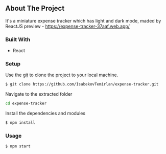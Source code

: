 ## About The Project
It's a miniature expense tracker which has light and dark mode, maded by ReactJS
preview - https://expense-tracker-37aaf.web.app/

### Built With
- React

### Setup
Use the [git](https://git-scm.com/downloads) to clone the project to your local machine.
```sh
$ git clone https://github.com/IsabekovTemirlan/expense-tracker.git
```

Navigate to the extracted folder
```sh 
cd expense-tracker
```

Install the dependencies and modules
```sh
$ npm install
```

### Usage
```sh
$ npm start
```
